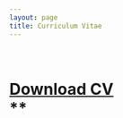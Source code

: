 ```yaml
---
layout: page
title: Curriculum Vitae
---
```


# <br /> [Download CV](/CV_StefanPasch_V2022_04_03.pdf) <br />**

